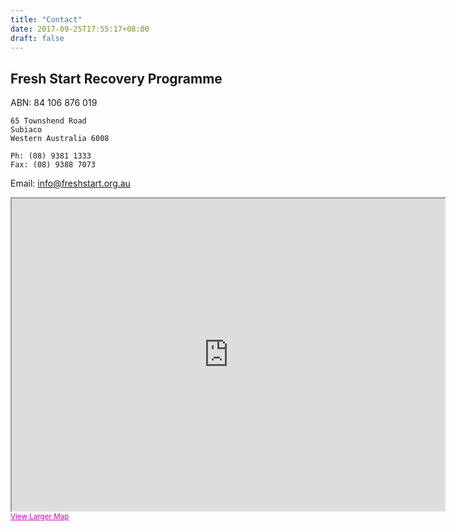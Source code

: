 ```yaml
---
title: "Contact"
date: 2017-09-25T17:55:17+08:00
draft: false
---
```


## Fresh Start Recovery Programme

ABN: 84 106 876 019

```
65 Townshend Road
Subiaco
Western Australia 6008
```

```
Ph: (08) 9381 1333
Fax: (08) 9388 7073
```

Email: [info@freshstart.org.au](mailto:info@freshstart.org.au)

<p><iframe src="https://maps.google.com.au/maps?oe=utf-8&amp;client=firefox-a&amp;channel=rcs&amp;q=65+Townshend+Road+Subiaco+Western+Australia+6008&amp;ie=UTF8&amp;hq=&amp;hnear=65+Townshend+Rd,+Subiaco+Western+Australia+6008&amp;gl=au&amp;t=m&amp;ll=-31.94772,115.828171&amp;spn=0.036415,0.059566&amp;z=14&amp;output=embed" marginwidth="0" marginheight="0" scrolling="no" width="693" height="500" allowfullscreen="allowfullscreen" class="map"></iframe><br /><small><a href="https://maps.google.com.au/maps?oe=utf-8&amp;client=firefox-a&amp;channel=rcs&amp;q=65+Townshend+Road+Subiaco+Western+Australia+6008&amp;ie=UTF8&amp;hq=&amp;hnear=65+Townshend+Rd,+Subiaco+Western+Australia+6008&amp;gl=au&amp;t=m&amp;ll=-31.94772,115.828171&amp;spn=0.036415,0.059566&amp;z=14&amp;source=embed" style="color: #cf00bd; text-align: left;">View Larger Map</a></small></p>

